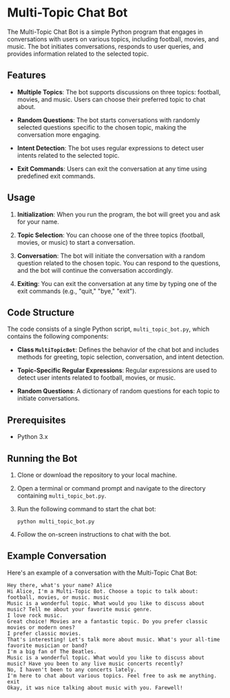 # Multi-Topic Chat Bot

The Multi-Topic Chat Bot is a simple Python program that engages in conversations with users on various topics, including football, movies, and music. The bot initiates conversations, responds to user queries, and provides information related to the selected topic.

## Features

- **Multiple Topics**: The bot supports discussions on three topics: football, movies, and music. Users can choose their preferred topic to chat about.

- **Random Questions**: The bot starts conversations with randomly selected questions specific to the chosen topic, making the conversation more engaging.

- **Intent Detection**: The bot uses regular expressions to detect user intents related to the selected topic.

- **Exit Commands**: Users can exit the conversation at any time using predefined exit commands.

## Usage

1. **Initialization**: When you run the program, the bot will greet you and ask for your name.

2. **Topic Selection**: You can choose one of the three topics (football, movies, or music) to start a conversation.

3. **Conversation**: The bot will initiate the conversation with a random question related to the chosen topic. You can respond to the questions, and the bot will continue the conversation accordingly.

4. **Exiting**: You can exit the conversation at any time by typing one of the exit commands (e.g., "quit," "bye," "exit").

## Code Structure

The code consists of a single Python script, `multi_topic_bot.py`, which contains the following components:

- **Class `MultiTopicBot`**: Defines the behavior of the chat bot and includes methods for greeting, topic selection, conversation, and intent detection.

- **Topic-Specific Regular Expressions**: Regular expressions are used to detect user intents related to football, movies, or music.

- **Random Questions**: A dictionary of random questions for each topic to initiate conversations.

## Prerequisites

- Python 3.x

## Running the Bot

1. Clone or download the repository to your local machine.

2. Open a terminal or command prompt and navigate to the directory containing `multi_topic_bot.py`.

3. Run the following command to start the chat bot:

   ```
   python multi_topic_bot.py
   ```

4. Follow the on-screen instructions to chat with the bot.

## Example Conversation

Here's an example of a conversation with the Multi-Topic Chat Bot:

```
Hey there, what's your name? Alice
Hi Alice, I'm a Multi-Topic Bot. Choose a topic to talk about: football, movies, or music. music
Music is a wonderful topic. What would you like to discuss about music? Tell me about your favorite music genre.
I love rock music.
Great choice! Movies are a fantastic topic. Do you prefer classic movies or modern ones?
I prefer classic movies.
That's interesting! Let's talk more about music. What's your all-time favorite musician or band?
I'm a big fan of The Beatles.
Music is a wonderful topic. What would you like to discuss about music? Have you been to any live music concerts recently?
No, I haven't been to any concerts lately.
I'm here to chat about various topics. Feel free to ask me anything.
exit
Okay, it was nice talking about music with you. Farewell!
```
